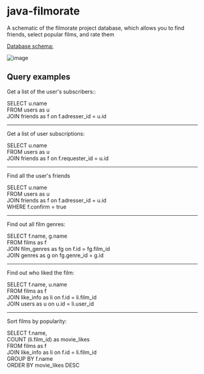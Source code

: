 # java-filmorate

A schematic of the filmorate project database, which allows you to find friends, select popular films, and rate them

[Database schema:](https://dbdiagram.io/d/643d219d6b31947051b777c2)

![image](https://user-images.githubusercontent.com/117895315/233032247-1361b107-e38a-4c43-a734-ac4e60ebb358.png)

## Query examples

Get a list of the user's subscribers::  
  
SELECT u.name  
FROM users as u  
JOIN friends as f on f.adresser_id = u.id   
***
Get a list of user subscriptions: 
  
SELECT u.name  
FROM users as u  
JOIN friends as f on f.requester_id = u.id    
***
Find all the user's friends
  
SELECT u.name  
FROM users as u  
JOIN friends as f on f.adresser_id = u.id   
WHERE f.confirm = true  

***
Find out all film genres:
  
SELECT f.name, g.name  
FROM films as f  
JOIN film_genres as fg on f.id = fg.film_id  
JOIN genres as g on fg.genre_id = g.id  
 ***
 Find out who liked the film:  
 
SELECT f.name, u.name  
FROM films as f  
JOIN like_info as li on f.id = li.film_id  
JOIN users as u on u.id = li.user_id  
***
Sort films by popularity:  
  
SELECT f.name,  
COUNT (li.film_id) as movie_likes  
FROM films as f  
JOIN like_info as li on f.id = li.film_id  
GROUP BY f.name  
ORDER BY movie_likes DESC  
